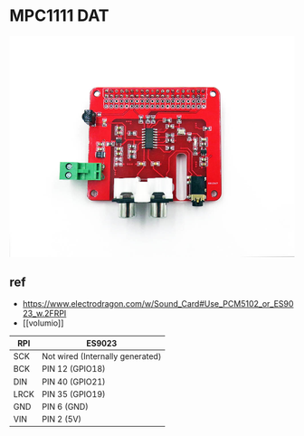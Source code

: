 
# MPC1111 DAT

![](21-32-15-26-04-2023.png)


## ref 
- https://www.electrodragon.com/w/Sound_Card#Use_PCM5102_or_ES9023_w.2FRPI
- [[volumio]]

| RPI  | ES9023                           |
| ---- | -------------------------------- |
| SCK  | Not wired (Internally generated) |
| BCK  | PIN 12    (GPIO18)               |
| DIN  | PIN 40    (GPIO21)               |
| LRCK | PIN 35    (GPIO19)               |
| GND  | PIN 6     (GND)                  |
| VIN  | PIN 2     (5V)                   |